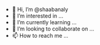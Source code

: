 - 👋 Hi, I’m @shaabanaly
- 👀 I’m interested in ...
- 🌱 I’m currently learning ...
- 💞️ I’m looking to collaborate on ...
- 📫 How to reach me ...

<!---
shaabanaly/shaabanaly is a ✨ special ✨ repository because its `README.md` (this file) appears on your GitHub profile.
You can click the Preview link to take a look at your changes.
--->

